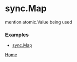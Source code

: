 # sync.Map

mention atomic.Value being used

### Examples

- [sync.Map](https://github.com/golang-basics/concurrency/blob/master/mutexes/syncmap/main.go)

[Home](https://github.com/golang-basics/concurrency)

